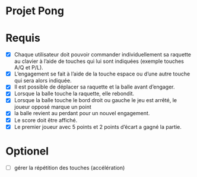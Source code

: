 # Projet Pong

# Requis

- [x] Chaque utilisateur doit pouvoir commander individuellement sa raquette au clavier à
l’aide de touches qui lui sont indiquées (exemple touches A/Q et P/L).
- [x] L’engagement se fait à l’aide de la touche espace ou d’une autre touche qui sera alors indiquée.
- [x] Il est possible de déplacer sa raquette et la balle avant d’engager.
- [x] Lorsque la balle touche la raquette, elle rebondit.
- [x] Lorsque la balle touche le bord droit ou gauche le jeu est arrêté, le joueur opposé marque un point
- [x] la balle revient au perdant pour un nouvel engagement.
- [x] Le score doit être affiché.
- [x] Le premier joueur avec 5 points et 2 points d’écart a gagné la partie.

# Optionel

- [ ] gérer la répétition des touches (accélération)